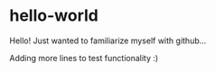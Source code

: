 # hello-world

Hello! 
Just wanted to familiarize myself with github...

Adding more lines to test functionality :)
